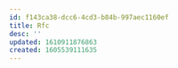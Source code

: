 ```yaml
---
id: f143ca38-dcc6-4cd3-b84b-997aec1160ef
title: Rfc
desc: ''
updated: 1610911876863
created: 1605539111635
---
```


